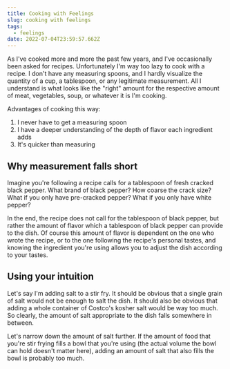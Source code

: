 ```yaml
---
title: Cooking with Feelings
slug: cooking with feelings
tags:
  - feelings
date: 2022-07-04T23:59:57.662Z
---
```

As I've cooked more and more the past few years, and I've occasionally been asked for recipes. Unfortunately I'm way too lazy to cook with a recipe. I don't have any measuring spoons, and I hardly visualize the quantity of a cup, a tablespoon, or any legitimate measurement. All I understand is what looks like the "right" amount for the respective amount of meat, vegetables, soup, or whatever it is I'm cooking.

Advantages of cooking this way:

1. I never have to get a measuring spoon
2. I have a deeper understanding of the depth of flavor each ingredient adds
3. It's quicker than measuring

## Why measurement falls short

Imagine you're following a recipe calls for a tablespoon of fresh cracked black pepper. What brand of black pepper? How coarse the crack size? What if you only have pre-cracked pepper? What if you only have white pepper?

In the end, the recipe does not call for the tablespoon of black pepper, but rather the amount of flavor which a tablespoon of black pepper can provide to the dish. Of course this amount of flavor is dependent on the one who wrote the recipe, or to the one following the recipe's personal tastes, and knowing the ingredient you're using allows you to adjust the dish according to your tastes.

## Using your intuition

Let's say I'm adding salt to a stir fry. It should be obvious that a single grain of salt would not be enough to salt the dish. It should also be obvious that adding a whole container of Costco's kosher salt would be way too much. So clearly, the amount of salt appropriate to the dish falls somewhere in between.

Let's narrow down the amount of salt further. If the amount of food that you're stir frying fills a bowl that you're using (the actual volume the bowl can hold doesn't matter here), adding an amount of salt that also fills the bowl is probably too much.